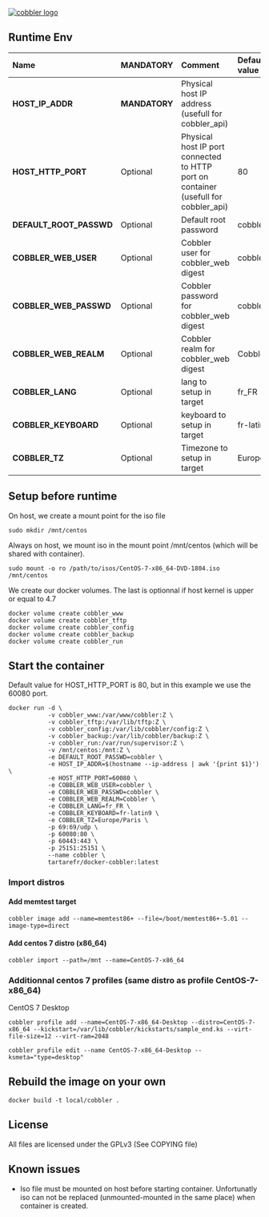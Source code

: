 [![cobbler logo](https://cobbler.github.io/images/logo-brand.png)](http://cobbler.github.io/ "cobbler")

## Runtime Env

| Name                     | MANDATORY     | Comment | Default value |
| :----------------------- | :------------ | :------------------------------------- | :------------- |
|  __HOST_IP_ADDR__        | __MANDATORY__ | Physical host IP address (usefull for cobbler_api) |
|  __HOST_HTTP_PORT__      | Optional      | Physical host IP port connected to HTTP port on container (usefull for cobbler_api) | 80 |
|  __DEFAULT_ROOT_PASSWD__ | Optional      | Default root password | cobbler |
|  __COBBLER_WEB_USER__    | Optional      | Cobbler user for cobbler_web digest | cobbler |
|  __COBBLER_WEB_PASSWD__  | Optional      |Cobbler password for cobbler_web digest | cobbler |
|  __COBBLER_WEB_REALM__   | Optional      | Cobbler realm for cobbler_web digest | Cobbler |
|  __COBBLER_LANG__        | Optional      | lang to setup in target |fr_FR |
|  __COBBLER_KEYBOARD__    | Optional      | keyboard to setup in target | fr-latin-9 |
|  __COBBLER_TZ__          | Optional      | Timezone to setup in target | Europe/Paris |

## Setup before runtime

On host, we create a mount point for the iso file

    sudo mkdir /mnt/centos
    
Always on host, we mount iso in the mount point /mnt/centos (which will be shared with container).

    sudo mount -o ro /path/to/isos/CentOS-7-x86_64-DVD-1804.iso /mnt/centos

We create our docker volumes. The last is optionnal if host kernel is upper or equal to 4.7

    docker volume create cobbler_www
    docker volume create cobbler_tftp
    docker volume create cobbler_config
    docker volume create cobbler_backup
    docker volume create cobbler_run
    
## Start the container

Default value for HOST_HTTP_PORT is 80, but in this example we use the 60080 port.

    docker run -d \
               -v cobbler_www:/var/www/cobbler:Z \
               -v cobbler_tftp:/var/lib/tftp:Z \
               -v cobbler_config:/var/lib/cobbler/config:Z \
               -v cobbler_backup:/var/lib/cobbler/backup:Z \
               -v cobbler_run:/var/run/supervisor:Z \
               -v /mnt/centos:/mnt:Z \
               -e DEFAULT_ROOT_PASSWD=cobbler \
               -e HOST_IP_ADDR=$(hostname --ip-address | awk '{print $1}') \
               -e HOST_HTTP_PORT=60080 \
               -e COBBLER_WEB_USER=cobbler \
               -e COBBLER_WEB_PASSWD=cobbler \
               -e COBBLER_WEB_REALM=Cobbler \
               -e COBBLER_LANG=fr_FR \
               -e COBBLER_KEYBOARD=fr-latin9 \
               -e COBBLER_TZ=Europe/Paris \
               -p 69:69/udp \
               -p 60080:80 \
               -p 60443:443 \
               -p 25151:25151 \
               --name cobbler \
               tartarefr/docker-cobbler:latest

### Import distros

#### Add memtest target

    cobbler image add --name=memtest86+ --file=/boot/memtest86+-5.01 --image-type=direct

#### Add centos 7 distro (x86_64)

    cobbler import --path=/mnt --name=CentOS-7-x86_64

### Additionnal centos 7 profiles (same distro as profile CentOS-7-x86_64)

CentOS 7 Desktop

    cobbler profile add --name=CentOS-7-x86_64-Desktop --distro=CentOS-7-x86_64 --kickstart=/var/lib/cobbler/kickstarts/sample_end.ks --virt-file-size=12 --virt-ram=2048
    
    cobbler profile edit --name CentOS-7-x86_64-Desktop --ksmeta="type=desktop"

## Rebuild the image on your own

    docker build -t local/cobbler .

## License

All files are licensed under the GPLv3 (See COPYING file)

## Known issues

* Iso file must be mounted on host before starting container. Unfortunatly iso can not be replaced (unmounted-mounted in the same place) when container is created.
